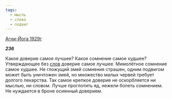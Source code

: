```yaml
---
tags:
  - мысль
  - слово
  - подвиг
---
```

[Агни-Йога 1929г](https://127.0.0.1:4002/agni/1929)

___236___

Какое доверие самое лучшее? Какое сомнение самое худшее? Утверждающее без [слов](../../../tags/#[слово](../../../tags/#слово)) доверие самое лучшее. Мимолётное сомнение самое худшее. Не гложущий змей сомнения страшен, одним подвигом может быть уничтожен змей, но множество малых червей требует долгого лекарства. Так самое крепкое доверие не оскорбляется ни мыслью, ни словом. Лучше проглотить яд, нежели болеть сомнением. Не нуждается в броне осиянный доверием.
